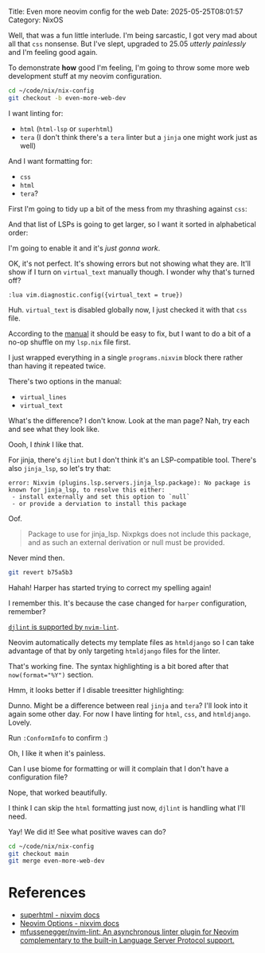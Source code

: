 Title: Even more neovim config for the web
Date: 2025-05-25T08:01:57
Category: NixOS

Well, that was a fun little interlude. I'm being sarcastic, I got very mad about all that `css` nonsense. But I've slept, upgraded to 25.05 _utterly painlessly_ and I'm feeling good again.

To demonstrate **how** good I'm feeling, I'm going to throw some more web development stuff at my neovim configuration.

```bash
cd ~/code/nix/nix-config
git checkout -b even-more-web-dev
```

I want linting for:

- `html` (`html-lsp` or `superhtml`)
- `tera` (I don't think there's a `tera` linter but a `jinja` one might work just as well)

And I want formatting for:

- `css`
- `html`
- `tera`?

First I'm going to tidy up a bit of the mess from my thrashing against `css`:

<!-- TODO Link to commit 5fc8ce7 -->

And that list of LSPs is going to get larger, so I want it sorted in alphabetical order:

<!-- TODO Link to commit 8e47c49 -->

I'm going to enable it and it's _just gonna work_.

<!-- TODO insert positive waves gif -->

<!-- TODO Link to commit 63cd894 -->

<!-- TODO Insert image 48-superhtml_showing_errors.png -->

OK, it's not perfect. It's showing errors but not showing what they are. It'll show if I turn on `virtual_text` manually though. I wonder why that's turned off?

```
:lua vim.diagnostic.config({virtual_text = true})
```

<!-- TODO Insert image 48-superhtml_virtual_text_enabled.png -->

Huh. `virtual_text` is disabled globally now, I just checked it with that `css` file.

According to the [manual](https://nix-community.github.io/nixvim/24.11/NeovimOptions/index.html?highlight=dia#diagnostics) it should be easy to fix, but I want to do a bit of a no-op shuffle on my `lsp.nix` file first.

<!-- TODO Link to commit 0e647a6 -->

I just wrapped everything in a single `programs.nixvim` block there rather than having it repeated twice.

There's two options in the manual:

- `virtual_lines`
- `virtual_text`

What's the difference? I don't know. Look at the man page? Nah, try each and see what they look like.

<!-- TODO Link to commit c1b36ca -->

<!-- TODO Insert image 48-diagnostics_virtual_line.png -->

Oooh, I _think_ I like that.

For jinja, there's `djlint` but I don't think it's an LSP-compatible tool. There's also `jinja_lsp`, so let's try that:

<!-- TODO Link to commit b75a5b3 -->

```
error: Nixvim (plugins.lsp.servers.jinja_lsp.package): No package is known for jinja_lsp, to resolve this either:
 - install externally and set this option to `null`
 - or provide a derviation to install this package
```

Oof.

> Package to use for jinja_lsp. Nixpkgs does not include this package, and as such an external derivation or null must be provided.

Never mind then.

```bash
git revert b75a5b3
```

 <!-- TODO Link to commit ce26748 -->

Hahah! Harper has started trying to correct my spelling again!

 <!-- TODO Insert image 48-harper_spell_suggestions.png -->

I remember this. It's because the case changed for `harper` configuration, remember?

 <!-- TODO link to 38-markdown-formatting.md -->

 <!-- TODO Link to commit dec1afe -->

[`djlint` is supported by `nvim-lint`](https://github.com/mfussenegger/nvim-lint).

<!-- TODO Link to commit 0d62324 -->

Neovim automatically detects my template files as `htmldjango` so I can take advantage of that by only targeting `htmldjango` files for the linter.

<!-- TODO Insert image 48-djlint_working_fine.png -->

That's working fine. The syntax highlighting is a bit bored after that `now(format="%Y")` section.

Hmm, it looks better if I disable treesitter highlighting:

<!-- TODO Insert image 48-treesitter_highlight_disabled.png -->

Dunno. Might be a difference between real `jinja` and `tera`? I'll look into it again some other day. For now I have linting for `html`, `css`, and `htmldjango`. Lovely.

<!-- TODO Link to commit 46d1f07 -->

Run `:ConformInfo` to confirm :)

<!-- TODO Insert image 48-djlint_formatting_ready.png -->

Oh, I like it when it's painless.

Can I use biome for formatting or will it complain that I don't have a configuration file?

<!-- TODO Link to commit bba5b98 -->

Nope, that worked beautifully.

<!-- TODO Insert image 48-biome_formatted_css.png -->

I think I can skip the `html` formatting just now, `djlint` is handling what I'll need.

Yay! We did it! See what positive waves can do?

```bash
cd ~/code/nix/nix-config
git checkout main
git merge even-more-web-dev
```

# References

- [superhtml - nixvim docs](https://nix-community.github.io/nixvim/24.11/plugins/lsp/servers/superhtml/index.html)
- [Neovim Options - nixvim docs](https://nix-community.github.io/nixvim/24.11/NeovimOptions/index.html?highlight=dia#diagnostics)
- [mfussenegger/nvim-lint: An asynchronous linter plugin for Neovim complementary to the built-in Language Server Protocol support.](https://github.com/mfussenegger/nvim-lint)

